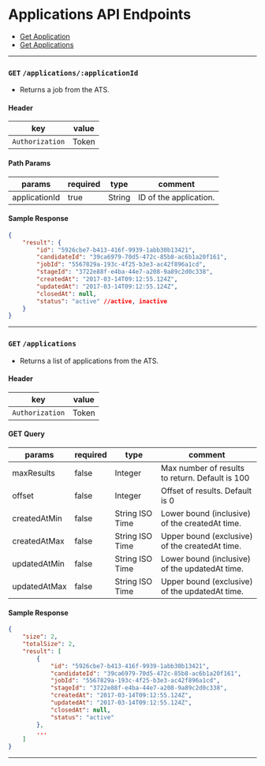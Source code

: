 # Applications API Endpoints

* [Get Application](#get-applications-appliationId)
* [Get Applications](#get-applications)


---

### `GET` `/applications/:applicationId`
* Returns a job from the ATS.

####  Header
key|value
---|---
`Authorization`| Token

#### Path Params
params | required | type | comment
---|---|---|---
applicationId | true | String | ID of the application.


#### Sample Response
```json
{
    "result": {
        "id": "5926cbe7-b413-416f-9939-1abb30b13421",
        "candidateId": "39ca6979-70d5-472c-85b8-ac6b1a20f161",
        "jobId": "5567829a-193c-4f25-b3e3-ac42f896a1cd",
        "stageId": "3722e88f-e4ba-44e7-a208-9a89c2d0c338",
        "createdAt": "2017-03-14T09:12:55.124Z",
        "updatedAt": "2017-03-14T09:12:55.124Z",
        "closedAt": null,
        "status": "active" //active, inactive
    }
}

```


---


### `GET` `/applications`
* Returns a list of applications from the ATS.

####  Header
key|value
---|---
`Authorization`| Token

#### GET Query
params | required | type | comment
---|---|---|---
maxResults | false | Integer | Max number of results to return. Default is 100
offset | false | Integer | Offset of results. Default is 0
createdAtMin | false | String ISO Time | Lower bound (inclusive) of the createdAt time.
createdAtMax | false | String ISO Time | Upper bound (exclusive) of the createdAt time.
updatedAtMin | false | String ISO Time | Lower bound (inclusive) of the updatedAt time.
updatedAtMax | false | String ISO Time | Upper bound (exclusive) of the updatedAt time.

#### Sample Response
```json
{
    "size": 2,
    "totalSize": 2,
    "result": [
        {
            "id": "5926cbe7-b413-416f-9939-1abb30b13421",
            "candidateId": "39ca6979-70d5-472c-85b8-ac6b1a20f161",
            "jobId": "5567829a-193c-4f25-b3e3-ac42f896a1cd",
            "stageId": "3722e88f-e4ba-44e7-a208-9a89c2d0c338",
            "createdAt": "2017-03-14T09:12:55.124Z",
            "updatedAt": "2017-03-14T09:12:55.124Z",
            "closedAt": null,
            "status": "active"
        },
        ...
    ]
}
```



---
